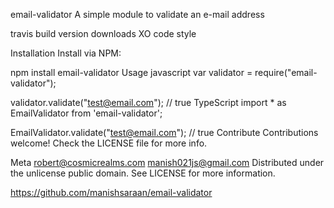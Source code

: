 email-validator
A simple module to validate an e-mail address

travis build version downloads XO code style

Installation
Install via NPM:

npm install email-validator
Usage
javascript
var validator = require("email-validator");

validator.validate("test@email.com"); // true
TypeScript
import * as EmailValidator from 'email-validator';

EmailValidator.validate("test@email.com"); // true
Contribute
Contributions welcome! Check the LICENSE file for more info.

Meta
robert@cosmicrealms.com
manish021js@gmail.com
Distributed under the unlicense public domain. See LICENSE for more information.

https://github.com/manishsaraan/email-validator